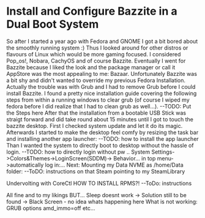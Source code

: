 # Install and Configure Bazzite in a Dual Boot System
So after I started a year ago with Fedora and GNOME I got a bit bored about the smoothly running system :)
Thus I looked around for other distros or flavours of Linux which would be more gaming focused. I considered Pop_os!, Nobara, CachyOS and of course Bazzite.
Eventually I went for Bazzite because I liked the look and the package manager or call it AppStore was the most appealing to me: Bazaar.
Unfortunately Bazzite was a bit shy and didn't wanted to override my previous Fedora Installation. Actually the trouble was with Grub and I had to remove Grub before I could install Bazzite.
I found a pretty nice installation guide covering the following steps from within a running windows to clear grub (of course I wiped my fedora before I did realize that I had to clean grub as well...).
--TODO: Put the Steps here
After that the installation from a bootable USB Stick was straigt forward and did take round about 15 minutes until I got to touch the bazzite desktop.
First I checked system update and let it do its magic.
Afterwards I started to make the desktop feel comfy by resizing the task bar and installing another app launcher:
--TODO: how to install the app launcher
Than I wanted the system to directly boot to desktop without the hassle of login.
--TODO: how to directly login without pw .. System Settings->Colors&Themes->LoginScreen(SDDM)-> Behavior... in top menu->automatically log in:...
Next: Mounting my Data NVME as /home/Data folder:
--ToDO: instructions on that
Steam pointing to my SteamLibrary

Undervolting with CoreCtl
HOW TO INSTALL RPMS?!
--ToDo: instructions

All fine and to my likings BUT...
Sleep doesnt work -> Solution still to be found -> Black Screen - no idea whats happening here
What is not working: GRUB options amd_immo=off etc...
